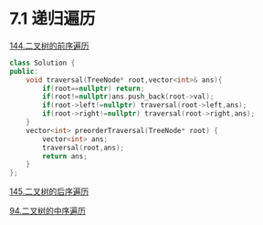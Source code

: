 # 7.1 递归遍历

[144.二叉树的前序遍历](https://leetcode.cn/problems/binary-tree-preorder-traversal/)

```cpp
class Solution {
public:
    void traversal(TreeNode* root,vector<int>& ans){
        if(root==nullptr) return;
        if(root!=nullptr)ans.push_back(root->val);
        if(root->left!=nullptr) traversal(root->left,ans);
        if(root->right!=nullptr) traversal(root->right,ans);
    }
    vector<int> preorderTraversal(TreeNode* root) {
        vector<int> ans;
        traversal(root,ans);
        return ans;
    }  
};
```

[145.二叉树的后序遍历](https://leetcode.cn/problems/binary-tree-postorder-traversal/)


[94.二叉树的中序遍历](https://leetcode.cn/problems/binary-tree-inorder-traversal/)

```

```